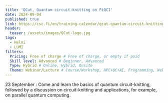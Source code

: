 ```yaml
---
title: 'QCut, Quantum circuit-knitting on FiQCI'
date: 2024-09-04
published: true
link: https://csc.fi/en/training-calendar/qcut-quantum-circuit-knitting-on-fiqci/
header:
  teaser: /assets/images/QCut-logo.jpg
tags:
  - Helmi
  - LUMI
filters:
  Pricing: Free of charge # Free of charge, or empty if paid
  Skill level: Advanced # Beginner, Advanced
  Type: Hybrid # Online, Hybrid, Onsite
  Theme: Webinar/Lecture # Course/Workshop, HPC+QC+AI, Programming, Webinar/Lecture
---
```

23 September : Come and learn the basics of quantum circuit-knitting, followed by a discussion on circuit-knitting and applications, for example, on parallel quantum computing.